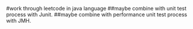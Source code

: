 #work through leetcode in java language
##maybe combine with unit test process with Junit.
##maybe combine with performance unit test process with JMH.
